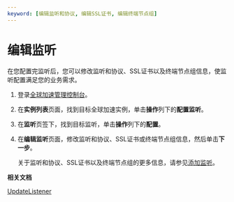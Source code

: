 ```yaml
---
keyword: [编辑监听和协议, 编辑SSL证书, 编辑终端节点组]
---
```


# 编辑监听

在您配置完监听后，您可以修改监听和协议、SSL证书以及终端节点组信息，使监听配置满足您的业务需求。

1.  登录[全球加速管理控制台](https://ga.console.aliyun.com/list)。

2.  在**实例列表**页面，找到目标全球加速实例，单击**操作**列下的**配置监听**。

3.  在**监听**页签下，找到目标监听，单击**操作**列下的**配置**。

4.  在**编辑监听**页面，修改监听和协议、SSL证书或终端节点组信息，然后单击**下一步**。

    关于监听和协议、SSL证书以及终端节点组的更多信息，请参见[添加监听](/intl.zh-CN/用户指南/监听/添加监听.md)。


**相关文档**  


[UpdateListener](/intl.zh-CN/API参考/监听/UpdateListener.md)

